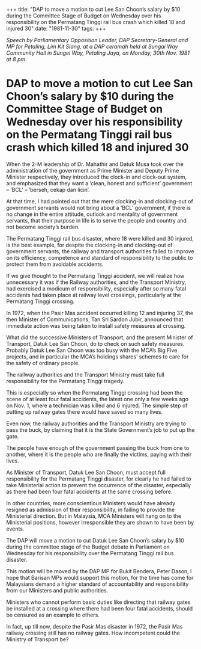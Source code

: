 +++ 
title: "DAP to move a motion to cut Lee San Choon’s salary by $10 during the Committee Stage of Budget on Wednesday over his responsibility on the Permatang Tinggi rail bus crash which killed 18 and injured 30"
date: "1981-11-30"
tags:
+++

_Speech by Parliamentary Opposition Leader, DAP Secretary-General and MP for Petaling, Lim Kit Siang, at a DAP ceramah held at Sungai Way Community Hall in Sungei Way, Petaling Jaya, on Monday, 30th Nov. 1981 at 8 pm_

# DAP to move a motion to cut Lee San Choon’s salary by $10 during the Committee Stage of Budget on Wednesday over his responsibility on the Permatang Tinggi rail bus crash which killed 18 and injured 30

When the 2-M leadership of Dr. Mahathir and Datuk Musa took over the administration of the government as Prime Minister and Deputy Prime Minister respectively, they introduced the clock-in and clock-out system, and emphasized that they want a ‘clean, honest and sufficient’ government – ‘BCL’ – ‘berseh, cekap dan licin’. </u>

At that time, I had pointed out that the mere clocking-in and clocking-out of government servants would not bring about a ‘BCL’ government, if there is no change in the entire attitude, outlook and mentality of government servants, that their purpose in life is to serve the people and country and not become society’s burden.

The Permatang Tinggi rail bus disaster, where 18 were killed and 30 injured, is the best example, for despite the clocking-in and clocking-out of government servants, the railway and transport authorities failed to improve on its efficiency, competence and standard of responsibility to the public to protect them from avoidable accidents.

If we give thought to the Permatang Tinggi accident, we will realize how unnecessary it was if the Railway authorities, and the Transport Ministry, had exercised a modicum of responsibility, especially after so many fatal accidents had taken place at railway level crossings, particularly at the Permatang Tinggi crossing.

In 1972, when the Pasir Mas accident occurred killing 12 and injuring 37, the then Minister of Communications, Tan Sri Sardon Jubir, announced that immediate action was being taken to install safety measures at crossing.

What did the successive Ministers of Transport, and the present Minister of Transport, Datuk Lee San Choon, do to check on such safety measures. Probably Datuk Lee San Choon was too busy with the MCA’s Big Five projects, and in particular the MCA’s holdings shares’ schemes to care for the safety of ordinary people.

The railway authorities and the Transport Ministry must take full responsibility for the Permatang Tinggi tragedy.

This is especially so when the Permatang Tinggi crossing had been the scene of at least four fatal accidents, the latest one only a few weeks ago on Nov. 1, where a technician was killed and 6 injured. The simple step of putting up railway gates there would have saved so many lives. 

Even now, the railway authorities and the Transport Ministry are trying to pass the buck, by claiming that it is the State Government’s job to put up the gate.

The people have enough of the government passing the buck from one to another, where it is the people who are finally the victims, paying with their lives.

As Minister of Transport, Datuk Lee San Choon, must accept full responsibility for the Permatang Tinggi disaster, for clearly he had failed to take Ministerial action to prevent the occurrence of the disaster, especially as there had been four fatal accidents at the same crossing before.

In other countries, more conscientious Ministers would have already resigned as admission of their responsibility, in failing to provide the Ministerial direction. But in Malaysia, MCA Ministers will hang on to the Ministerial positions, however irresponsible they are shown to have been by events.

The DAP will move a motion to cut Datuk Lee San Choon’s salary by $10 during the committee stage of the Budget debate in Parliament on Wednesday for his responsibility over the Permatang Tinggi rail bus disaster.

This motion will be moved by the DAP MP for Bukit Bendera, Peter Dason, I hope that Barisan MPs would support this motion, for the time has come for Malaysians demand a higher standard of accountability and responsibility from our Ministers and public authorities.

Ministers who cannot perform basic duties like directing that railway gates be installed at a crossing where there had been four fatal accidents, should be censured as an example to others.

In fact, up till now, despite the Pasir Mas disaster in 1972, the Pasir Mas railway crossing still has no railway gates. How incompetent could the Ministry of Transport be?
 
